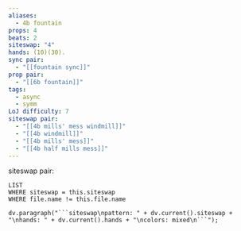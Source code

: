 ```yaml
---
aliases:
  - 4b fountain
props: 4
beats: 2
siteswap: "4"
hands: (10)(30).
sync pair:
  - "[[fountain sync]]"
prop pair:
  - "[[6b fountain]]"
tags:
  - async
  - symm
LoJ difficulty: 7
siteswap pair:
  - "[[4b mills' mess windmill]]"
  - "[[4b windmill]]"
  - "[[4b mills' mess]]"
  - "[[4b half mills mess]]"
---
```


siteswap pair:
```dataview
LIST
WHERE siteswap = this.siteswap
WHERE file.name != this.file.name
```
```dataviewjs
dv.paragraph("```siteswap\npattern: " + dv.current().siteswap + "\nhands: " + dv.current().hands + "\ncolors: mixed\n```");
```
